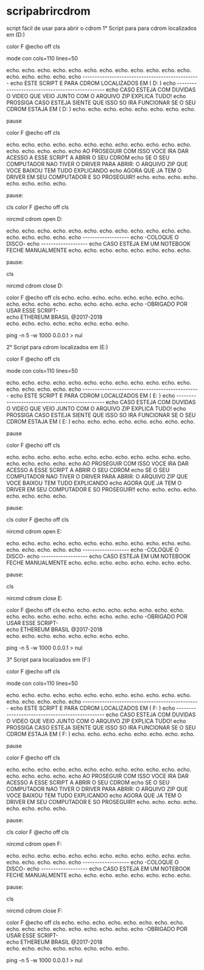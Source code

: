 # scripabrircdrom
script fácil de usar para abrir o cdrom
1° Script para para cdrom localizados em (D:)

color F
@echo off
cls

mode con cols=110 lines=50

echo.
echo.
echo.
echo.
echo.
echo.
echo.
echo.
echo.
echo.
echo.
echo.
echo.
echo.
echo.
echo.
echo                              ------------------------------------------------
echo                               ESTE SCRIPT E PARA CDROM LOCALIZADOS EM ( D: )
echo                              ------------------------------------------------
echo               CASO ESTEJA COM DUVIDAS O VIDEO QUE VEIO JUNTO COM O ARQUIVO ZIP EXPLICA TUDO!
echo            PROSSIGA CASO ESTEJA SIENTE QUE ISSO SO IRA FUNCIONAR SE O SEU CDROM ESTAJA EM ( D: )
echo.
echo.
echo.
echo.
echo.
echo.
echo.
echo.

pause

color F
@echo off
cls

echo.
echo.
echo.
echo.
echo.
echo.
echo.
echo.
echo.
echo.
echo.
echo.
echo.
echo.
echo.
echo.
echo                    AO PROSEGUIR COM ISSO VOCE IRA DAR ACESSO A ESSE SCRIPT A ABRIR O SEU CDROM
echo       SE O SEU COMPUTADOR NAO TIVER O DRIVER PARA ABRIR: O ARQUIVO ZIP QUE VOCE BAIXOU TEM TUDO EXPLICANDO
echo                         AGORA QUE JA TEM O DRIVER EM SEU COMPUTADOR E SO PROSEGUIR!!
echo.
echo.
echo.
echo.
echo.
echo.
echo.
echo.

pause:

cls
color F
@echo off
cls

nircmd cdrom open D:

echo.
echo.
echo.
echo.
echo.
echo.
echo.
echo.
echo.
echo.
echo.
echo.
echo.
echo.
echo.
echo.
echo                                                   -------------------
echo                                                    -COLOQUE O DISCO-
echo                                                   -------------------
echo                                         CASO ESTEJA EM UM NOTEBOOK FECHE MANUALMENTE
echo.
echo.
echo.
echo.
echo.
echo.
echo.
echo.

pause:

cls

nircmd cdrom close D:

color F
@echo off
cls
echo.
echo.
echo.
echo.
echo.
echo.
echo.
echo.
echo.
echo.
echo.
echo.
echo.
echo.
echo.
echo.
echo                                            -OBRIGADO POR USAR ESSE SCRIPT-                   
echo                                               ETHEREUM BRASIL @2017-2018                       
echo.
echo.
echo.
echo.
echo.
echo.
echo.
echo.

ping -n 5 -w 1000 0.0.0.1 > nul

2° Script para cdrom localizados em (E:)

color F
@echo off
cls

mode con cols=110 lines=50

echo.
echo.
echo.
echo.
echo.
echo.
echo.
echo.
echo.
echo.
echo.
echo.
echo.
echo.
echo.
echo.
echo                              ------------------------------------------------
echo                               ESTE SCRIPT E PARA CDROM LOCALIZADOS EM ( E: )
echo                              ------------------------------------------------
echo               CASO ESTEJA COM DUVIDAS O VIDEO QUE VEIO JUNTO COM O ARQUIVO ZIP EXPLICA TUDO!
echo            PROSSIGA CASO ESTEJA SIENTE QUE ISSO SO IRA FUNCIONAR SE O SEU CDROM ESTAJA EM ( E: )
echo.
echo.
echo.
echo.
echo.
echo.
echo.
echo.

pause

color F
@echo off
cls

echo.
echo.
echo.
echo.
echo.
echo.
echo.
echo.
echo.
echo.
echo.
echo.
echo.
echo.
echo.
echo.
echo                    AO PROSEGUIR COM ISSO VOCE IRA DAR ACESSO A ESSE SCRIPT A ABRIR O SEU CDROM
echo       SE O SEU COMPUTADOR NAO TIVER O DRIVER PARA ABRIR: O ARQUIVO ZIP QUE VOCE BAIXOU TEM TUDO EXPLICANDO
echo                         AGORA QUE JA TEM O DRIVER EM SEU COMPUTADOR E SO PROSEGUIR!!
echo.
echo.
echo.
echo.
echo.
echo.
echo.
echo.

pause:

cls
color F
@echo off
cls

nircmd cdrom open E:

echo.
echo.
echo.
echo.
echo.
echo.
echo.
echo.
echo.
echo.
echo.
echo.
echo.
echo.
echo.
echo.
echo                                                   -------------------
echo                                                    -COLOQUE O DISCO-
echo                                                   -------------------
echo                                         CASO ESTEJA EM UM NOTEBOOK FECHE MANUALMENTE
echo.
echo.
echo.
echo.
echo.
echo.
echo.
echo.

pause:

cls

nircmd cdrom close E:

color F
@echo off
cls
echo.
echo.
echo.
echo.
echo.
echo.
echo.
echo.
echo.
echo.
echo.
echo.
echo.
echo.
echo.
echo.
echo                                            -OBRIGADO POR USAR ESSE SCRIPT-                   
echo                                               ETHEREUM BRASIL @2017-2018                       
echo.
echo.
echo.
echo.
echo.
echo.
echo.
echo.

ping -n 5 -w 1000 0.0.0.1 > nul

3° Script para localizados em (F:)

color F
@echo off
cls

mode con cols=110 lines=50

echo.
echo.
echo.
echo.
echo.
echo.
echo.
echo.
echo.
echo.
echo.
echo.
echo.
echo.
echo.
echo.
echo                              ------------------------------------------------
echo                               ESTE SCRIPT E PARA CDROM LOCALIZADOS EM ( F: )
echo                              ------------------------------------------------
echo               CASO ESTEJA COM DUVIDAS O VIDEO QUE VEIO JUNTO COM O ARQUIVO ZIP EXPLICA TUDO!
echo            PROSSIGA CASO ESTEJA SIENTE QUE ISSO SO IRA FUNCIONAR SE O SEU CDROM ESTAJA EM ( F: )
echo.
echo.
echo.
echo.
echo.
echo.
echo.
echo.

pause

color F
@echo off
cls

echo.
echo.
echo.
echo.
echo.
echo.
echo.
echo.
echo.
echo.
echo.
echo.
echo.
echo.
echo.
echo.
echo                    AO PROSEGUIR COM ISSO VOCE IRA DAR ACESSO A ESSE SCRIPT A ABRIR O SEU CDROM
echo       SE O SEU COMPUTADOR NAO TIVER O DRIVER PARA ABRIR: O ARQUIVO ZIP QUE VOCE BAIXOU TEM TUDO EXPLICANDO
echo                         AGORA QUE JA TEM O DRIVER EM SEU COMPUTADOR E SO PROSEGUIR!!
echo.
echo.
echo.
echo.
echo.
echo.
echo.
echo.

pause:

cls
color F
@echo off
cls

nircmd cdrom open F:

echo.
echo.
echo.
echo.
echo.
echo.
echo.
echo.
echo.
echo.
echo.
echo.
echo.
echo.
echo.
echo.
echo                                                   -------------------
echo                                                    -COLOQUE O DISCO-
echo                                                   -------------------
echo                                         CASO ESTEJA EM UM NOTEBOOK FECHE MANUALMENTE
echo.
echo.
echo.
echo.
echo.
echo.
echo.
echo.

pause:

cls

nircmd cdrom close F:

color F
@echo off
cls
echo.
echo.
echo.
echo.
echo.
echo.
echo.
echo.
echo.
echo.
echo.
echo.
echo.
echo.
echo.
echo.
echo                                            -OBRIGADO POR USAR ESSE SCRIPT-                   
echo                                               ETHEREUM BRASIL @2017-2018                       
echo.
echo.
echo.
echo.
echo.
echo.
echo.
echo.

ping -n 5 -w 1000 0.0.0.1 > nul

